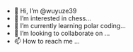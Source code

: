 - 👋 Hi, I’m @wuyuze39
- 👀 I’m interested in chess...
- 🌱 I’m currently learning polar coding...
- 💞️ I’m looking to collaborate on ...
- 📫 How to reach me ...

<!---
wuyuze39/wuyuze39 is a ✨ special ✨ repository because its `README.md` (this file) appears on your GitHub profile.
You can click the Preview link to take a look at your changes.
--->
